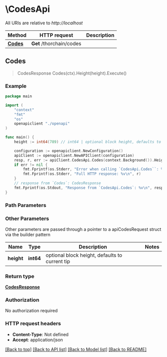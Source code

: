 # \CodesApi

All URIs are relative to *http://localhost*

Method | HTTP request | Description
------------- | ------------- | -------------
[**Codes**](CodesApi.md#Codes) | **Get** /thorchain/codes | 



## Codes

> CodesResponse Codes(ctx).Height(height).Execute()





### Example

```go
package main

import (
    "context"
    "fmt"
    "os"
    openapiclient "./openapi"
)

func main() {
    height := int64(789) // int64 | optional block height, defaults to current tip (optional)

    configuration := openapiclient.NewConfiguration()
    apiClient := openapiclient.NewAPIClient(configuration)
    resp, r, err := apiClient.CodesApi.Codes(context.Background()).Height(height).Execute()
    if err != nil {
        fmt.Fprintf(os.Stderr, "Error when calling `CodesApi.Codes``: %v\n", err)
        fmt.Fprintf(os.Stderr, "Full HTTP response: %v\n", r)
    }
    // response from `Codes`: CodesResponse
    fmt.Fprintf(os.Stdout, "Response from `CodesApi.Codes`: %v\n", resp)
}
```

### Path Parameters



### Other Parameters

Other parameters are passed through a pointer to a apiCodesRequest struct via the builder pattern


Name | Type | Description  | Notes
------------- | ------------- | ------------- | -------------
 **height** | **int64** | optional block height, defaults to current tip | 

### Return type

[**CodesResponse**](CodesResponse.md)

### Authorization

No authorization required

### HTTP request headers

- **Content-Type**: Not defined
- **Accept**: application/json

[[Back to top]](#) [[Back to API list]](../README.md#documentation-for-api-endpoints)
[[Back to Model list]](../README.md#documentation-for-models)
[[Back to README]](../README.md)

